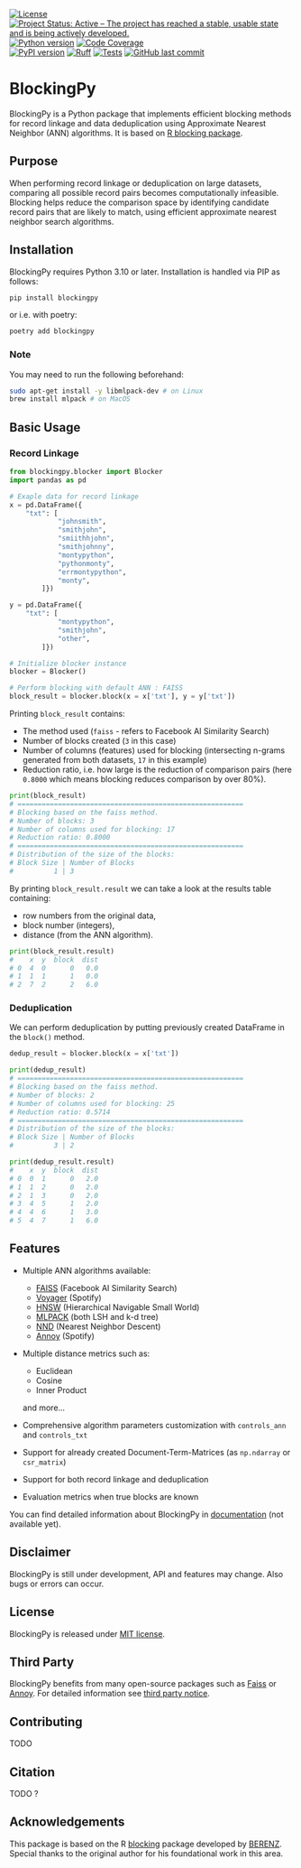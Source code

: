 [![License](https://img.shields.io/github/license/T-Strojny/BlockingPy)](https://github.com/T-Strojny/BlockingPy/blob/main/LICENSE) 
[![Project Status: Active – The project has reached a stable, usable state and is being actively developed.](https://www.repostatus.org/badges/latest/active.svg)](https://www.repostatus.org/#active)
[![Python version](https://img.shields.io/badge/python-3.10%2B-blue)](https://www.python.org/downloads/)
 [![Code Coverage](https://img.shields.io/codecov/c/github/T-Strojny/BlockingPy)](https://codecov.io/gh/T-Strojny/BlockingPy)\
 [![PyPI version](https://img.shields.io/pypi/v/blockingpy.svg)](https://pypi.org/project/blockingpy/) 
[![Ruff](https://img.shields.io/endpoint?url=https://raw.githubusercontent.com/astral-sh/ruff/main/assets/badge/v2.json)](https://github.com/astral-sh/ruff) [![Tests](https://github.com/T-Strojny/BlockingPy/actions/workflows/run_tests.yml/badge.svg)](https://github.com/T-Strojny/BlockingPy/actions/workflows/run_tests.yml)
[![GitHub last commit](https://img.shields.io/github/last-commit/T-Strojny/BlockingPy)](https://github.com/T-Strojny/BlockingPy/commits/main)
<!-- [![Documentation Status](https://readthedocs.org/projects/blockingpy/badge/?version=latest)](https://blockingpy.readthedocs.io/en/latest/?badge=latest) -->


# BlockingPy

BlockingPy is a Python package that implements efficient blocking methods for record linkage and data deduplication using Approximate Nearest Neighbor (ANN) algorithms. It is based on [R blocking package](https://github.com/ncn-foreigners/blocking).

## Purpose

When performing record linkage or deduplication on large datasets, comparing all possible record pairs becomes computationally infeasible. Blocking helps reduce the comparison space by identifying candidate record pairs that are likely to match, using efficient approximate nearest neighbor search algorithms.

## Installation

BlockingPy requires Python 3.10 or later. Installation is handled via PIP as follows:
```bash
pip install blockingpy
```
or i.e. with poetry:

```bash
poetry add blockingpy
```
### Note
You may need to run the following beforehand:
```bash
sudo apt-get install -y libmlpack-dev # on Linux
brew install mlpack # on MacOS
```
## Basic Usage
### Record Linkage
```python
from blockingpy.blocker import Blocker
import pandas as pd

# Exaple data for record linkage
x = pd.DataFrame({
    "txt": [
            "johnsmith",
            "smithjohn",
            "smiithhjohn",
            "smithjohnny",
            "montypython",
            "pythonmonty",
            "errmontypython",
            "monty",
        ]})

y = pd.DataFrame({
    "txt": [
            "montypython",
            "smithjohn",
            "other",
        ]})

# Initialize blocker instance
blocker = Blocker()

# Perform blocking with default ANN : FAISS
block_result = blocker.block(x = x['txt'], y = y['txt'])
```
Printing `block_result` contains:

- The method used (`faiss` - refers to Facebook AI Similarity Search)
- Number of blocks created (`3` in this case)
- Number of columns (features) used for blocking (intersecting n-grams generated from both datasets, `17` in this example)
- Reduction ratio, i.e. how large is the reduction of comparison pairs (here `0.8000` which means blocking reduces comparison by over 80%).
```python
print(block_result)
# ========================================================
# Blocking based on the faiss method.
# Number of blocks: 3
# Number of columns used for blocking: 17
# Reduction ratio: 0.8000
# ========================================================
# Distribution of the size of the blocks:
# Block Size | Number of Blocks
#          1 | 3
```
By printing `block_result.result` we can take a look at the results table containing:

- row numbers from the original data,
- block number (integers),
- distance (from the ANN algorithm).

```python
print(block_result.result)
#    x  y  block  dist
# 0  4  0      0   0.0
# 1  1  1      1   0.0
# 2  7  2      2   6.0
```
### Deduplication
We can perform deduplication by putting previously created DataFrame in the `block()` method.
```python
dedup_result = blocker.block(x = x['txt'])
```
```python
print(dedup_result)
# ========================================================
# Blocking based on the faiss method.
# Number of blocks: 2
# Number of columns used for blocking: 25
# Reduction ratio: 0.5714
# ========================================================
# Distribution of the size of the blocks:
# Block Size | Number of Blocks
#          3 | 2
```
```python
print(dedup_result.result)
#    x  y  block  dist
# 0  0  1      0   2.0
# 1  1  2      0   2.0
# 2  1  3      0   2.0
# 3  4  5      1   2.0
# 4  4  6      1   3.0
# 5  4  7      1   6.0
```
## Features
- Multiple ANN algorithms available:
    - [FAISS](https://github.com/facebookresearch/faiss) (Facebook AI Similarity Search)
    - [Voyager](https://github.com/spotify/voyager) (Spotify)
    - [HNSW](https://github.com/nmslib/hnswlib) (Hierarchical Navigable Small World)
    - [MLPACK](https://github.com/mlpack/mlpack) (both LSH and k-d tree)
    - [NND](https://github.com/lmcinnes/pynndescent) (Nearest Neighbor Descent)
    - [Annoy](https://github.com/spotify/annoy) (Spotify)

- Multiple distance metrics such as:
    - Euclidean
    - Cosine
    - Inner Product
    
    and more...
- Comprehensive algorithm parameters customization with `controls_ann` and `controls_txt`
- Support for already created Document-Term-Matrices (as `np.ndarray` or `csr_matrix`)
- Support for both record linkage and deduplication
- Evaluation metrics when true blocks are known

You can find detailed information about BlockingPy in [documentation]() (not available yet).

## Disclaimer
BlockingPy is still under development, API and features may change. Also bugs or errors can occur. 

## License
BlockingPy is released under [MIT license](https://github.com/T-Strojny/BlockingPy/blob/main/LICENSE).

## Third Party
BlockingPy benefits from many open-source packages such as [Faiss](https://github.com/facebookresearch/faiss) or [Annoy](https://github.com/spotify/annoy). For detailed information see [third party notice](https://github.com/T-Strojny/BlockingPy/blob/main/THIRD_PARTY).

## Contributing
TODO

## Citation
TODO ?

## Acknowledgements
This package is based on the R [blocking](https://github.com/ncn-foreigners/blocking/tree/main) package developed by [BERENZ](https://github.com/BERENZ). Special thanks to the original author for his foundational work in this area.
